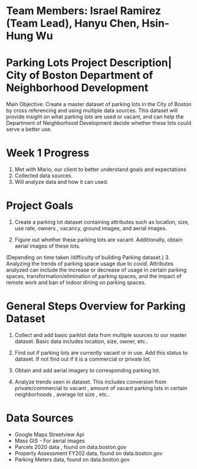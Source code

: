 # Team Members: Israel Ramirez (Team Lead), Hanyu Chen, Hsin-Hung Wu

# Parking Lots Project Description| City of Boston Department of Neighborhood Development

Main Objective: Create a master dataset of parking lots in the City of Boston by cross referencing and using multiple data sources. This dataset will provide insight on what parking lots are used or vacant, and can help the Department of Neighborhood Development decide whether these lots could serve a better use.

# Week 1 Progress

1. Met with Mario, our client to better understand goals and expectations
2. Collected data sources.
3. Will analyze data and how it can used.

# Project Goals
1. Create a parking lot dataset containing attributes such as location, size, use rate, owners , vacancy, ground images, and aerial images.

2. Figure out whether these parking lots are vacant. Additionally, obtain aerial images of these lots.

(Depending on time taken /difficulty of building Parking dataset.)
3. Analyzing the trends of parking space usage due to covid. Attributes analyzed can include the increase or decrease of usage in certain parking spaces, transformation/elimination of parking spaces, and the impact of remote work and ban of indoor dining on parking spaces. 

# General Steps Overview for Parking Dataset
1. Collect and add basic parklot data from multiple sources to our master dataset. Basic data includes location, size, owner, etc..

2. Find out if parking lots are currently vacant or in use. Add this status to dataset. If not find out if it is a commercial or private lot.

3. Obtain and add aerial imagery to corresponding parking lot.

4. Analyze trends seen in dataset. This includes conversion from private/commercial to vacant , amount of vacant parking lots in certain neighborhoods , average lot size , etc..


# Data Sources

- Google Maps Streetview Api
- Mass GIS - For aerial images
- Parcels 2020 data , found on data.boston.gov 
- Property Assessment FY202 data, found on data.boston.gov
- Parking Meters data, found on data.boston.gov




